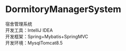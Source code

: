 # DormitoryManagerSystem
宿舍管理系统<br>
开发工具：IntelliJ IDEA<br>
开发框架：Spring+Mybatis+SpringMVC<br>
开发环境：MysqlTomcat8.5
